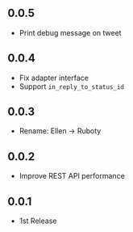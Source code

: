 ## 0.0.5
- Print debug message on tweet

## 0.0.4
- Fix adapter interface
- Support `in_reply_to_status_id`

## 0.0.3
- Rename: Ellen -> Ruboty

## 0.0.2
- Improve REST API performance

## 0.0.1
- 1st Release
